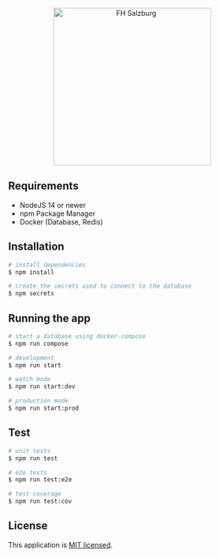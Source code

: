 <p align="center">
  <a href="https://www.fh-salzburg.ac.at/" target="blank"><img src="https://www.fh-salzburg.ac.at/typo3conf/ext/fhs_main/Resources/Public/images/logo-text.svg" width="320" alt="FH Salzburg" /></a>
</p>

## Requirements

- NodeJS 14 or newer
- npm Package Manager
- Docker (Database, Redis)

## Installation

```bash
# install dependencies
$ npm install

# create the secrets used to connect to the database
$ npm secrets
```

## Running the app

```bash
# start a database using docker-compose
$ npm run compose

# development
$ npm run start

# watch mode
$ npm run start:dev

# production mode
$ npm run start:prod
```

## Test

```bash
# unit tests
$ npm run test

# e2e tests
$ npm run test:e2e

# test coverage
$ npm run test:cov
```

## License

  This application is [MIT licensed](LICENSE).
